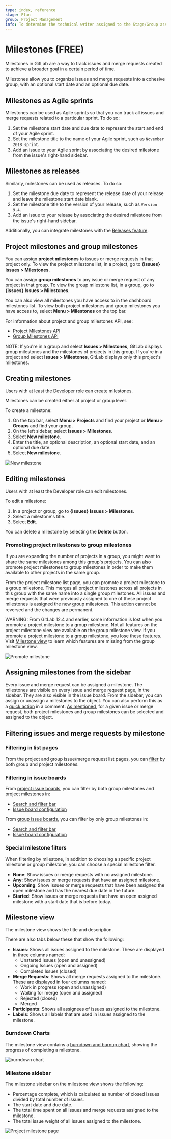 ```yaml
---
type: index, reference
stage: Plan
group: Project Management
info: To determine the technical writer assigned to the Stage/Group associated with this page, see https://about.gitlab.com/handbook/engineering/ux/technical-writing/#assignments
---
```


# Milestones **(FREE)**

Milestones in GitLab are a way to track issues and merge requests created to achieve a broader goal in a certain period of time.

Milestones allow you to organize issues and merge requests into a cohesive group, with an optional start date and an optional due date.

## Milestones as Agile sprints

Milestones can be used as Agile sprints so that you can track all issues and merge requests related to a particular sprint. To do so:

1. Set the milestone start date and due date to represent the start and end of your Agile sprint.
1. Set the milestone title to the name of your Agile sprint, such as `November 2018 sprint`.
1. Add an issue to your Agile sprint by associating the desired milestone from the issue's right-hand sidebar.

## Milestones as releases

Similarly, milestones can be used as releases. To do so:

1. Set the milestone due date to represent the release date of your release and leave the milestone start date blank.
1. Set the milestone title to the version of your release, such as `Version 9.4`.
1. Add an issue to your release by associating the desired milestone from the issue's right-hand sidebar.

Additionally, you can integrate milestones with the [Releases feature](../releases/index.md#associate-milestones-with-a-release).

## Project milestones and group milestones

You can assign **project milestones** to issues or merge requests in that project only.
To view the project milestone list, in a project, go to **{issues}** **Issues > Milestones**.

You can assign **group milestones** to any issue or merge request of any project in that group.
To view the group milestone list, in a group, go to **{issues}** **Issues > Milestones**.

You can also view all milestones you have access to in the dashboard milestones list.
To view both project milestones and group milestones you have access to, select **Menu > Milestones**
on the top bar.

For information about project and group milestones API, see:

- [Project Milestones API](../../../api/milestones.md)
- [Group Milestones API](../../../api/group_milestones.md)

NOTE:
If you're in a group and select **Issues > Milestones**, GitLab displays group milestones
and the milestones of projects in this group.
If you're in a project and select **Issues > Milestones**, GitLab displays only this project's milestones.

## Creating milestones

Users with at least the Developer role can create milestones.

Milestones can be created either at project or group level.

To create a milestone:

1. On the top bar, select **Menu > Projects** and find your project or **Menu > Groups** and find your group.
1. On the left sidebar, select **Issues > Milestones**.
1. Select **New milestone**.
1. Enter the title, an optional description, an optional start date, and an optional due date.
1. Select **New milestone**.

![New milestone](img/milestones_new_project_milestone.png)

## Editing milestones

Users with at least the Developer role can edit milestones.

To edit a milestone:

1. In a project or group, go to **{issues}** **Issues > Milestones**.
1. Select a milestone's title.
1. Select **Edit**.

You can delete a milestone by selecting the **Delete** button.

### Promoting project milestones to group milestones

If you are expanding the number of projects in a group, you might want to share the same milestones
among this group's projects. You can also promote project milestones to group milestones in order to
make them available to other projects in the same group.

From the project milestone list page, you can promote a project milestone to a group milestone.
This merges all project milestones across all projects in this group with the same name into a single
group milestones. All issues and merge requests that were previously assigned to one of these project
milestones is assigned the new group milestones. This action cannot be reversed and the changes are
permanent.

WARNING:
From GitLab 12.4 and earlier, some information is lost when you promote a project milestone to a
group milestone. Not all features on the project milestone view are available on the group milestone
view. If you promote a project milestone to a group milestone, you lose these features. Visit
[Milestone view](#milestone-view) to learn which features are missing from the group milestone view.

![Promote milestone](img/milestones_promote_milestone.png)

## Assigning milestones from the sidebar

Every issue and merge request can be assigned a milestone. The milestones are visible on every issue and merge request page, in the sidebar. They are also visible in the issue board. From the sidebar, you can assign or unassign a milestones to the object. You can also perform this as a [quick action](../quick_actions.md) in a comment. [As mentioned](#project-milestones-and-group-milestones), for a given issue or merge request, both project milestones and group milestones can be selected and assigned to the object.

## Filtering issues and merge requests by milestone

### Filtering in list pages

From the project and group issue/merge request list pages, you can [filter](../../search/index.md#search-issues-and-merge-requests) by both group and project milestones.

### Filtering in issue boards

From [project issue boards](../issue_board.md), you can filter by both group milestones and project
milestones in:

- [Search and filter bar](../../search/index.md#issue-boards)
- [Issue board configuration](../issue_board.md#configurable-issue-boards)

From [group issue boards](../issue_board.md#group-issue-boards), you can filter by only group milestones in:

- [Search and filter bar](../../search/index.md#issue-boards)
- [Issue board configuration](../issue_board.md#configurable-issue-boards)

### Special milestone filters

When filtering by milestone, in addition to choosing a specific project milestone or group milestone, you can choose a special milestone filter.

- **None**: Show issues or merge requests with no assigned milestone.
- **Any**: Show issues or merge requests that have an assigned milestone.
- **Upcoming**: Show issues or merge requests that have been assigned the open milestone and has the nearest due date in the future.
- **Started**: Show issues or merge requests that have an open assigned milestone with a start date that is before today.

## Milestone view

The milestone view shows the title and description.

There are also tabs below these that show the following:

- **Issues**: Shows all issues assigned to the milestone. These are displayed in three columns named:
  - Unstarted Issues (open and unassigned)
  - Ongoing Issues (open and assigned)
  - Completed Issues (closed)
- **Merge Requests**: Shows all merge requests assigned to the milestone. These are displayed in four columns named:
  - Work in progress (open and unassigned)
  - Waiting for merge (open and assigned)
  - Rejected (closed)
  - Merged
- **Participants**: Shows all assignees of issues assigned to the milestone.
- **Labels**: Shows all labels that are used in issues assigned to the milestone.

### Burndown Charts

The milestone view contains a [burndown and burnup chart](burndown_and_burnup_charts.md),
showing the progress of completing a milestone.

![burndown chart](img/burndown_and_burnup_charts_v13_6.png)

### Milestone sidebar

The milestone sidebar on the milestone view shows the following:

- Percentage complete, which is calculated as number of closed issues divided by total number of issues.
- The start date and due date.
- The total time spent on all issues and merge requests assigned to the milestone.
- The total issue weight of all issues assigned to the milestone.

![Project milestone page](img/milestones_project_milestone_page_sidebar_v13_11.png)

<!-- ## Troubleshooting

Include any troubleshooting steps that you can foresee. If you know beforehand what issues
one might have when setting this up, or when something is changed, or on upgrading, it's
important to describe those, too. Think of things that may go wrong and include them here.
This is important to minimize requests for support, and to avoid doc comments with
questions that you know someone might ask.

Each scenario can be a third-level heading, e.g. `### Getting error message X`.
If you have none to add when creating a doc, leave this section in place
but commented out to help encourage others to add to it in the future. -->
